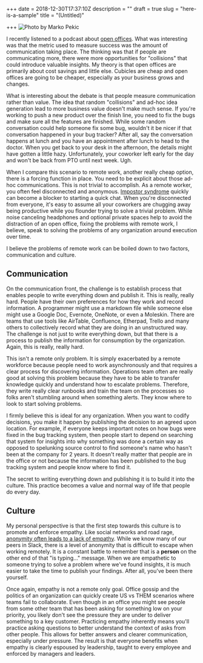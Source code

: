 +++
date = 2018-12-30T17:37:10Z
description = ""
draft = true
slug = "here-is-a-sample"
title = "(Untitled)"

+++
![Photo by Marko Pekic](https://images.unsplash.com/photo-1475691058852-37b5d9b6a878?ixlib=rb-1.2.1&q=80&fm=jpg&crop=entropy&cs=tinysrgb&w=1080&fit=max&ixid=eyJhcHBfaWQiOjExNzczfQ")

I recently listened to a podcast about [open offices](http://freakonomics.com/podcast/open-offices/). What was interesting was that the metric used to measure success was the amount of communication taking place. The thinking was that if people are communicating more, there were more opportunities for "collisions" that could introduce valuable insights. My theory is that open offices are primarily about cost savings and little else. Cubicles are cheap and open offices are going to be cheaper, especially as your business grows and changes.

What is interesting about the debate is that people measure communication rather than value. The idea that random "collisions" and ad-hoc idea generation lead to more business value doesn't make much sense. If you're working to push a new product over the finish line, you need to fix the bugs and make sure all the features are finished. While some random conversation could help someone fix some bug, wouldn't it be nicer if that conversation happened in your bug tracker? After all, say the conversation happens at lunch and you have an appointment after lunch to head to the doctor. When you get back to your desk in the afternoon, the details might have gotten a little hazy. Unfortunately, your coworker left early for the day and won't be back from PTO until next week. Ugh.

When I compare this scenario to remote work, another really cheap option, there is a forcing function in place. You need to be explicit about those ad-hoc communications. This is not trivial to accomplish. As a remote worker, you often feel disconnected and anonymous. [Impostor syndrome](https://en.wikipedia.org/wiki/Impostor_syndrome) quickly can become a blocker to starting a quick chat. When you're disconnected from everyone, it's easy to assume all your coworkers are chugging away being productive while you flounder trying to solve a trivial problem. While noise canceling headphones and optional private spaces help to avoid the distraction of an open office, fixing the problems with remote work, I believe, speak to solving the problems of any organization around execution over time.

I believe the problems of remote work can be boiled down to two factors, communication and culture.

## Communication

On the communication front, the challenge is to establish process that enables people to write everything down and publish it. This is really, really hard. People have their own preferences for how they work and record information. A programmer might use a markdown file while someone else might use a Google Doc, Evernote, OneNote, or even a Moleskin. There are teams that use tools like AirTable, Confluence, Etherpad, Trello and many others to collectively record what they are doing in an unstructured way. The challenge is not just to write everything down, but that there is a process to publish the information for consumption by the organization. Again, this is really, really hard.

This isn't a remote only problem. It is simply exacerbated by a remote workforce because people need to work asynchronously and that requires a clear process for discovering information. Operations team often are really good at solving this problem because they have to be able to transfer knowledge quickly and understand how to escalate problems. Therefore, they write really clear runbooks and train the team on the processes so folks aren't stumbling around when something alerts. They know where to look to start solving problems.

I firmly believe this is ideal for any organization. When you want to codify decisions, you make it happen by publishing the decision to an agreed upon location. For example, if everyone keeps important notes on how bugs were fixed in the bug tracking system, then people start to depend on searching that system for insights into why something was done a certain way as opposed to spelunking source control to find someone's name who hasn't been at the company for 2 years. It doesn't really matter that people are in the office or not because the information has been published to the bug tracking system and people know where to find it.

The secret to writing everything down and publishing it is to build it into the culture. This practice becomes a value and normal way of life that people do every day.

## Culture

My personal perspective is that the first step towards this culture is to promote and enforce empathy. Like social networks and road rage, [anonymity often leads to a lack of empathy](https://www.chicagotribune.com/news/columnists/ct-road-rage-getting-around-0529-20170528-story.html). While we know many of our peers in Slack, there is a level of anonymity that is difficult to escape when working remotely. It is a constant battle to remember that is a **person** on the other end of that "is typing..." message. When we are empathetic to someone trying to solve a problem where we've found insights, it is much easier to take the time to publish your findings. After all, you've been there yourself.

Once again, empathy is not a remote only goal. Office gossip and the politics of an organization can quickly create US vs THEM scenarios where teams fail to collaborate. Even though in an office you might see people from some other team that has been asking for something low on your priority, you likely don't see the pressure they are under to deliver something to a key customer. Practicing empathy inherently means you'll practice asking questions to better understand the context of asks from other people. This allows for better answers and clearer communication, especially under pressure. The result is that everyone benefits when empathy is clearly espoused by leadership, taught to every employee and enforced by managers and leaders.





##
